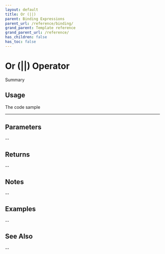 ```yaml
---
layout: default
title: Or (||)
parent: Binding Expressions
parent_url: /reference/binding/
grand_parent: Template reference
grand_parent_url: /reference/
has_children: false
has_toc: false
---
```


# Or (||) Operator

Summary

## Usage

 The code sample

---

## Parameters

--

## Returns 

--

## Notes


-- 

## Examples


--


## See Also


--

